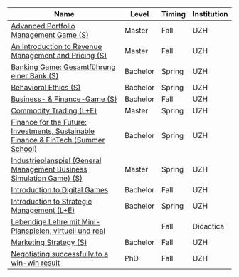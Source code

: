 | Name                                                                                                                                                                                                  | Level    | Timing | Institution |
| ----------------------------------------------------------------------------------------------------------------------------------------------------------------------------------------------------- | -------- | ------ | ----------- |
| [Advanced Portfolio Management Game (S)](https://studentservices.uzh.ch/uzh/anonym/vvz/?sap-language=EN&sap-ui-language=EN#/details/2022/003/SM/51110772)                                             | Master   | Fall   | UZH         |
| [An Introduction to Revenue Management and Pricing (S)](https://studentservices.uzh.ch/uzh/anonym/vvz/?sap-language=EN&sap-ui-language=EN#/details/2022/003/SM/51110814)                              | Master   | Fall   | UZH         |
| [Banking Game: Gesamtführung einer Bank (S)](https://studentservices.uzh.ch/uzh/anonym/vvz/?sap-language=EN&sap-ui-language=EN#/details/2022/004/SM/51144496)                                         | Bachelor | Spring | UZH         |
| [Behavioral Ethics (S)](https://studentservices.uzh.ch/uzh/anonym/vvz/index.html?sap-language=EN&sap-ui-language=EN#/details/2022/003/SM/51110694)                                                    | Bachelor | Spring | UZH         |
| [Business- & Finance-Game (S)](https://studentservices.uzh.ch/uzh/anonym/vvz/?sap-language=EN&sap-ui-language=EN#/details/2022/003/SM/51110667)                                                       | Bachelor | Fall   | UZH         |
| [Commodity Trading (L+E)](https://studentservices.uzh.ch/uzh/anonym/vvz/?sap-language=EN&sap-ui-language=EN#/details/2020/004/SM/50938958)                                                            | Master   | Spring | UZH         |
| [Finance for the Future: Investments, Sustainable Finance & FinTech (Summer School)](https://studentservices.uzh.ch/uzh/anonym/vvz/?sap-language=EN&sap-ui-language=EN#/details/2022/004/SM/51144476) | Bachelor | Spring | UZH         |
| [Industrieplanspiel (General Management Business Simulation Game) (S)](https://studentservices.uzh.ch/uzh/anonym/vvz/?sap-language=EN&sap-ui-language=EN#/details/2022/004/SM/51144588)               | Master   | Spring | UZH         |
| [Introduction to Digital Games](https://studentservices.uzh.ch/uzh/anonym/vvz/?sap-language=EN&sap-ui-language=EN#/details/2021/003/SM/51078576)                                                      | Bachelor | Fall   | UZH         |
| [Introduction to Strategic Management (L+E)](https://studentservices.uzh.ch/uzh/anonym/vvz/?sap-language=EN&sap-ui-language=EN#/details/2022/004/SM/51144491)                                         | Bachelor | Spring | UZH         |
| [Lebendige Lehre mit Mini-Planspielen, virtuell und real](https://www.didactica.uzh.ch)                                                                                                               |          | Fall   | Didactica   |
| [Marketing Strategy (S)](https://studentservices.uzh.ch/uzh/anonym/vvz/?sap-language=EN&sap-ui-language=EN#/details/2022/003/SM/51110693)                                                             | Bachelor | Fall   | UZH         |
| [Negotiating successfully to a win-win result](https://studentservices.uzh.ch/uzh/anonym/vvz/?sap-language=EN&sap-ui-language=EN#/details/2022/003/SM/51110693)                                       | PhD      | Fall   | UZH         |
